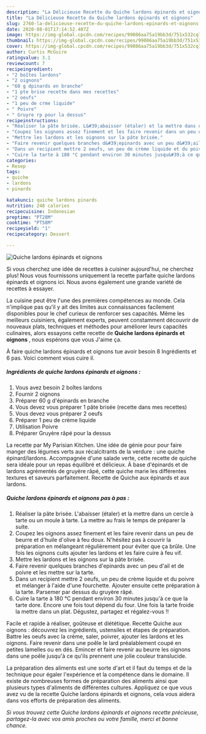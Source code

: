 ```yaml
---
description: "La Délicieuse Recette du Quiche lardons épinards et oignons"
title: "La Délicieuse Recette du Quiche lardons épinards et oignons"
slug: 2760-la-delicieuse-recette-du-quiche-lardons-epinards-et-oignons
date: 2020-08-01T17:14:52.407Z
image: https://img-global.cpcdn.com/recipes/99086aa75a19bb3d/751x532cq70/quiche-lardons-epinards-et-oignons-photo-principale-de-la-recette.jpg
thumbnail: https://img-global.cpcdn.com/recipes/99086aa75a19bb3d/751x532cq70/quiche-lardons-epinards-et-oignons-photo-principale-de-la-recette.jpg
cover: https://img-global.cpcdn.com/recipes/99086aa75a19bb3d/751x532cq70/quiche-lardons-epinards-et-oignons-photo-principale-de-la-recette.jpg
author: Curtis McGuire
ratingvalue: 3.1
reviewcount: 7
recipeingredient:
- "2 boîtes lardons"
- "2 oignons"
- "60 g dpinards en branche"
- "1 pte brise recette dans mes recettes"
- "2 oeufs"
- "1 peu de crme liquide"
- " Poivre"
- " Gruyre rp pour la dessus"
recipeinstructions:
- "Réaliser la pâte brisée. L&#39;abaisser (étaler) et la mettre dans un cercle à tarte ou un moule à tarte. La mettre au frais le temps de préparer la suite."
- "Coupez les oignons assez finement et les faire revenir dans un peu de beurre et d&#39;huile d&#39;olive à feu doux. N&#39;hésitez pas à couvrir la préparation en mélangeant régulièrement pour éviter que ça brûle. Une fois les oignons cuits ajouter les lardons et les faire cuire à feu vif."
- "Mettre les lardons et les oignons sur la pâte brisée."
- "Faire revenir quelques branches d&#39;epinards avec un peu d&#39;ail et de poivre et les mettre sur la tarte."
- "Dans un recipient mettre 2 oeufs, un peu de crème liquide et du poivre et mélanger à l&#39;aide d&#39;une fourchette. Ajouter ensuite cette préparation à la tarte. Parsemer par dessus du gruyère râpé."
- "Cuire la tarte à 180 °C pendant environ 30 minutes jusqu&#39;à ce que la tarte dore. Encore une fois tout dépend du four. Une fois la tarte froide la mettre dans un plat. Dégustez, partagez et régalez-vous !!"
categories:
- Resep
tags:
- quiche
- lardons
- pinards

katakunci: quiche lardons pinards 
nutrition: 248 calories
recipecuisine: Indonesian
preptime: "PT28M"
cooktime: "PT58M"
recipeyield: "1"
recipecategory: Dessert

---
```



![Quiche lardons épinards et oignons](https://img-global.cpcdn.com/recipes/99086aa75a19bb3d/751x532cq70/quiche-lardons-epinards-et-oignons-photo-principale-de-la-recette.jpg)

Si vous cherchez une idée de recettes à cuisiner aujourd'hui, ne cherchez plus! Nous vous fournissons uniquement la recette parfaite quiche lardons épinards et oignons ici. Nous avons également une grande variété de recettes à essayer.

La cuisine peut être l'une des premières compétences au monde. Cela n'implique pas qu'il y ait des limites aux connaissances facilement disponibles pour le chef curieux de renforcer ses capacités. Même les meilleurs cuisiniers, également experts, peuvent constamment découvrir de nouveaux plats, techniques et méthodes pour améliorer leurs capacités culinaires, alors essayons cette recette de <strong> Quiche lardons épinards et oignons </strong>, nous espérons que vous J'aime ça.

<!--inarticleads1-->

À faire quiche lardons épinards et oignons tue avoir besoin 8 Ingrédients et 6 pas. Voici comment vous cuire il.

##### Ingrédients de quiche lardons épinards et oignons :

1. Vous avez besoin 2 boîtes lardons
1. Fournir 2 oignons
1. Préparer 60 g d&#39;épinards en branche
1. Vous devez vous préparer 1 pâte brisée (recette dans mes recettes)
1. Vous devez vous préparer 2 oeufs
1. Préparer 1 peu de crème liquide
1. Utilisation  Poivre
1. Préparer  Gruyère râpé pour la dessus


La recette par My Parisian Kitchen. Une idée de génie pour pour faire manger des légumes verts aux récalcitrants de la verdure : une quiche épinard/lardons. Accompagnée d&#39;une salade verte, cette recette de quiche sera idéale pour un repas équilibré et délicieux. À base d&#39;épinards et de lardons agrémentés de gruyère râpé, cette quiche marie les différentes textures et saveurs parfaitement. Recette de Quiche aux épinards et aux lardons. 

<!--inarticleads2-->

##### Quiche lardons épinards et oignons pas à pas :

1. Réaliser la pâte brisée. L&#39;abaisser (étaler) et la mettre dans un cercle à tarte ou un moule à tarte. La mettre au frais le temps de préparer la suite.
1. Coupez les oignons assez finement et les faire revenir dans un peu de beurre et d&#39;huile d&#39;olive à feu doux. N&#39;hésitez pas à couvrir la préparation en mélangeant régulièrement pour éviter que ça brûle. Une fois les oignons cuits ajouter les lardons et les faire cuire à feu vif.
1. Mettre les lardons et les oignons sur la pâte brisée.
1. Faire revenir quelques branches d&#39;epinards avec un peu d&#39;ail et de poivre et les mettre sur la tarte.
1. Dans un recipient mettre 2 oeufs, un peu de crème liquide et du poivre et mélanger à l&#39;aide d&#39;une fourchette. Ajouter ensuite cette préparation à la tarte. Parsemer par dessus du gruyère râpé.
1. Cuire la tarte à 180 °C pendant environ 30 minutes jusqu&#39;à ce que la tarte dore. Encore une fois tout dépend du four. Une fois la tarte froide la mettre dans un plat. Dégustez, partagez et régalez-vous !!


Facile et rapide à réaliser, goûteuse et diététique. Recette Quiche aux oignons : découvrez les ingrédients, ustensiles et étapes de préparation. Battre les oeufs avec la crème, saler, poivrer, ajouter les lardons et les oignons. Faire revenir dans une poêle le lard préalablement coupé en petites lamelles ou en dés. Emincer et faire revenir au beurre les oignons dans une poêle jusqu&#39;à ce qu&#39;ils prennent une jolie couleur translucide. 

<!--inarticleads1-->

<p>
La préparation des aliments est une sorte d'art et il faut du temps et de la technique pour égaler l'expérience et la compétence dans le domaine. Il existe de nombreuses formes de préparation des aliments ainsi que plusieurs types d'aliments de différentes cultures. Appliquez ce que vous avez vu de la recette Quiche lardons épinards et oignons, cela vous aidera dans vos efforts de préparation des aliments.
</p>

<p>
<i>Si vous trouvez cette Quiche lardons épinards et oignons recette précieuse, partagez-la avec vos amis proches ou votre famille, merci et bonne chance.</i>
</p>
